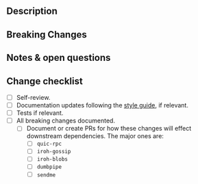 ## Description

<!-- A summary of what this pull request achieves and a rough list of changes. -->

## Breaking Changes

<!-- Optional, if there are any breaking changes document them, including how to migrate older code. -->

## Notes & open questions

<!-- Any notes, remarks or open questions you have to make about the PR. -->

## Change checklist

- [ ] Self-review.
- [ ] Documentation updates following the [style guide](https://rust-lang.github.io/rfcs/1574-more-api-documentation-conventions.html#appendix-a-full-conventions-text), if relevant.
- [ ] Tests if relevant.
- [ ] All breaking changes documented.
  - [ ] Document or create PRs for how these changes will effect downstream dependencies. The major ones are:
    - [ ] `quic-rpc`
    - [ ] `iroh-gossip`
    - [ ] `iroh-blobs`
    - [ ] `dumbpipe`
    - [ ] `sendme`
